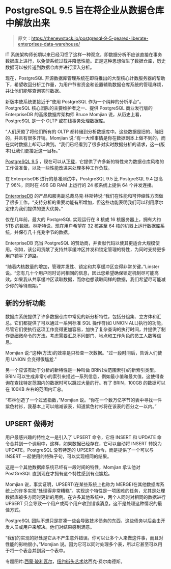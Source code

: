 # PostgreSQL 9.5 旨在将企业从数据仓库中解放出来

> 原文：<https://thenewstack.io/postgresql-9-5-geared-liberate-enterprises-data-warehouse/>

IT 系统架构师长期以来已经习惯了这样一种观念，即数据分析不应该直接在事务数据库上进行，以免使系统过载并降低性能。正是这种思想催生了数据仓库，历史数据可以被传送到数据仓库并进行深入分析。

现在，PostgreSQL 开源数据库管理系统在即将推出的大型核心计数服务器的帮助下，希望收回分析工作量，为用户节省资金和设置辅助数据仓库系统的管理麻烦，并让他们能够查询实时数据。

新版本使系统更接近于“使用 PostgreSQL 作为一个纯粹的分析平台”。PostgreSQL 核心团队的主要维护者之一、提供 PostgreSQL 商业发行版的 EnterpriseDB 的高级数据库架构师 Bruce Momjian 说，从历史上看，PostgreSQL 是一个 OLTP 或在线事务处理数据库。

“人们厌倦了将他们所有的 OLTP 都转储到分析数据库中。这些数据是旧的、陈旧的，并且有很多开销。Momjian 说:“有一大堆事情是你在数据副本上做不到的，而在实时数据上却可以做到。“我们已经看到了很多对实时数据分析的请求，这一(版本)让我们更接近这一目标。”

[PostgreSQL 9.5](http://www.postgresql.org/docs/current/static/release-9-5.html) ，现在可以从[下载](http://www.postgresql.org/download/)，它提供了许多新的特性来为数据仓库风格的工作做准备，以及一些性能改进来处理多种工作负载。

在 EnterpriseDB 进行的基准测试中，PostgreSQL 9.5 比 PostgreSQL 9.4 提高了 96%，同时在 496 GB RAM 上运行的 24 核系统上提供 64 个并发连接。

[EnterpriseDB](http://www.enterprisedb.com/) 的产品和服务副总裁马克·林斯特说:“我们在性能和可伸缩性方面做了很多工作。“支持分析的重要功能有所增加，但这些功能表明我们可以利用摩尔定律为我们提供的更大优势。”

仅在几年前，最大的 PostgreSQL 实现运行在 8 核或 16 核服务器上，拥有大约 5TB 的数据。林斯特说，现在用户希望在 32 核甚至 64 核的机器上运行数据库系统，并保存几十兆兆字节的数据。

EnterpriseDB 充当 PostgreSQL 的赞助商，并贡献代码以使其更适合大规模使用。例如，该公司贡献了支持共享缓冲区并发和锁定管理的特性，为同时支持更多用户铺平了道路。

“随着内核数量的增加，管理并发性、锁定和共享缓冲区变得非常关键，”Linster 说。“您有几十个用户同时访问相同的信息，因此您希望确保锁定机制尽可能高效。如果我从共享缓冲区读取数据，而你也想读取同样的数据，我们希望尽可能减少你的等待周期。”

## 新的分析功能

数据库系统提供了许多数据仓库中常见的新分析特性，包括分组集、立方体和汇总。它们都提供了可以通过一系列标准 SQL 操作符(如 UNION ALL)执行的功能，尽管它们使执行这项工作变得更加容易，加快了复杂查询的执行时间，并提供了制作更细微命令的方法。考虑需要汇总不同部门、地点和工作角色的员工人数等信息。

Momjian 说:“这种(方法)的效率是只检查一次数据。"过一段时间后，告诉人们使用 UNION 会变得很尴尬."

另一个应该有助于分析的新特性是一种叫做 BRIN(块范围索引)的新索引类型。BRIN 可以生成非常小的索引来描述一系列信息，例如最小值和最大值，这使得查询在查找特定范围内的数据时可以跳过大量的行。有了 BRIN，100GB 的数据可以在 100KB 左右的范围内汇总。

“布林创造了一个过滤指数，”Momjian 说。“你在一个数万亿字节的表中寻找一件紫色衬衫，我基本上可以缩减该表，知道紫色衬衫将在该表的百分之一以内。”

## UPSERT 做得对

用户最感兴趣的特性之一是引入了 UPSERT 命令，它将 INSERT 和 UPDATE 命令合并到一个调用中，这样，如果数据已经存在，它可以自动将 INSERT 转换为 UPDATE。PostgreSQL 没有特定的 UPSERT 命令，而是提供了一个可以与 INSERT 一起使用的特殊子句，可以实现相同的结果。

这是一个其他数据库系统已经有一段时间的特性，Momjian 承认他对 PostGreSQL 直到现在才拥有这个特性感到有点尴尬。

Momjian 说，事实证明，UPSERT(在某些系统上也称为 MERGE)在其他数据库系统上的许多实现“处理得非常糟糕”。实现这个特性是一项困难的任务，尤其是处理数据库被多方同时更新的用例。在许多其他系统中，两个人同时对相同的数据进行 UPSERT 只会导致一个用户或两个用户收到错误消息，这不是处理这种情况的最佳方式。

PostgreSQL 团队不想只是拼凑一些会导致技术债务的东西，这些债务以后会由开发人员或用户来解决。他们对结果感到满意。

“我们的实现的好处是它从不产生意外错误。你可以让多个人来做这件事，而且对性能的影响很小，”Momjian 说。因为它可以同时处理多个表，所以它甚至可以用于将一个表合并到另一个表中。

专题图片:[西蒙·玻利瓦尔](http://www.biography.com/people/simon-bolivar-241196)，[纽约街头艺术](http://joabj.com/Photos/2015/1501-SA-Bushwick-SimonBolivar-DasicFernandez.html)达西克·费尔南德斯。

<svg xmlns:xlink="http://www.w3.org/1999/xlink" viewBox="0 0 68 31" version="1.1"><title>Group</title> <desc>Created with Sketch.</desc></svg>